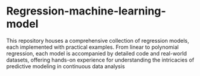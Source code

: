 # Regression-machine-learning-model
This repository houses a comprehensive collection of regression models, each implemented with practical examples. From linear to polynomial regression, each model is accompanied by detailed code and real-world datasets, offering hands-on experience for understanding the intricacies of predictive modeling in continuous data analysis
